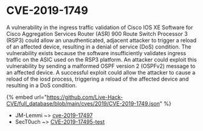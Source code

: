 # CVE-2019-1749

A vulnerability in the ingress traffic validation of Cisco IOS XE Software for Cisco Aggregation Services Router (ASR) 900 Route Switch Processor 3 (RSP3) could allow an unauthenticated, adjacent attacker to trigger a reload of an affected device, resulting in a denial of service (DoS) condition. The vulnerability exists because the software insufficiently validates ingress traffic on the ASIC used on the RSP3 platform. An attacker could exploit this vulnerability by sending a malformed OSPF version 2 (OSPFv2) message to an affected device. A successful exploit could allow the attacker to cause a reload of the iosd process, triggering a reload of the affected device and resulting in a DoS condition.

{% embed url="https://github.com/Live-Hack-CVE/full_database/blob/main/cves/2019/CVE-2019-1749.json" %}


* JM-Lemmi ~> [cve-2019-17497](https://www.alice-snow.ru/2019/database/cve-2019-1749/cve-2019-17497-jm-lemmi)
* SecT0uch ~> [CVE-2019-17495-test](https://www.alice-snow.ru/2019/database/cve-2019-1749/cve-2019-17495-test-sect0uch)